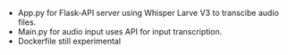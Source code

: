- App.py for Flask-API server using Whisper Larve V3 to transcibe audio files.
- Main.py for audio input uses API for input transcription.
- Dockerfile still experimental
